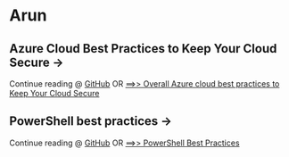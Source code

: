 # Arun

<h2>Azure Cloud Best Practices to Keep Your Cloud Secure -> </h2> Continue reading @  <a href="https://github.com/Ar-Sa/Arun/blob/master/Azure%20Cloud%20Best%20Practices%20to%20Keep%20Your%20Cloud%20Secure.md"> GitHub</a> OR <a href="https://powershelltalk.com/2022/12/28/azure-cloud-best-practices-to-keep-your-cloud-secure/">==&gt;&gt; Overall Azure cloud best practices to Keep Your Cloud Secure</a>


<h2> PowerShell best practices  -> </h2> Continue reading @  <a href="https://github.com/Ar-Sa/Arun/wiki/Powershell-best-practices"> GitHub</a> OR <a href="https://powershelltalk.com/2021/03/05/powershell-script-best-practices/">==&gt;&gt; PowerShell Best Practices</a>
